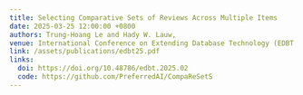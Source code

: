 ```yaml
---
title: Selecting Comparative Sets of Reviews Across Multiple Items
date: 2025-03-25 12:00:00 +0800
authors: Trung-Hoang Le and Hady W. Lauw,
venue: International Conference on Extending Database Technology (EDBT'25 ), Mar 2025.
link: /assets/publications/edbt25.pdf
links:
  doi: https://doi.org/10.48786/edbt.2025.02
  code: https://github.com/PreferredAI/CompaReSetS
---
```

